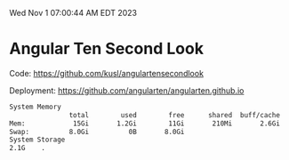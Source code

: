 Wed Nov  1 07:00:44 AM EDT 2023

# Angular Ten Second Look

Code: https://github.com/kusl/angulartensecondlook

Deployment: https://github.com/angularten/angularten.github.io

```bash
System Memory
               total        used        free      shared  buff/cache   available
Mem:            15Gi       1.2Gi        11Gi       210Mi       2.6Gi        13Gi
Swap:          8.0Gi          0B       8.0Gi
System Storage
2.1G	.
```
```bash
